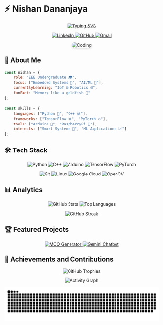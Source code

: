 # ⚡ Nishan Dananjaya

<!-- Animated Typing Introduction -->
<p align="center">
  <a href="https://git.io/typing-svg">
    <img src="https://readme-typing-svg.herokuapp.com?font=Fira+Code&weight=500&size=18&duration=3500&pause=1000&color=6F9EE8&center=true&vCenter=true&width=600&lines=Machine+Learning+%26+Deep+Learning+Enthusiast;Electrical+%26+Electronic+Engineering+Undergraduate;Innovative+Embedded+Systems+Developer" alt="Typing SVG" />
  </a>
</p>
<!-- Social Media Badges with Hover Effects -->
<p align="center">
  <a href="https://www.linkedin.com/in/nishan-dananjayab/">
    <img src="https://img.shields.io/badge/linkedin-%230077B5.svg?style=for-the-badge&logo=linkedin&logoColor=white" alt="LinkedIn" 
    onmouseover="this.style.transform='scale(1.1)'" onmouseout="this.style.transform='scale(1)'" />
  </a>
  <a href="https://github.com/NishDananjaya">
    <img src="https://img.shields.io/badge/github-%23121011.svg?style=for-the-badge&logo=github&logoColor=white" alt="GitHub"
    onmouseover="this.style.transform='scale(1.1)'" onmouseout="this.style.transform='scale(1)'" />
  </a>
  <a href="mailto:your-email@example.com">
    <img src="https://img.shields.io/badge/Gmail-D14836?style=for-the-badge&logo=gmail&logoColor=white" alt="Gmail"
    onmouseover="this.style.transform='scale(1.1)'" onmouseout="this.style.transform='scale(1)'" />
  </a>
</p>

<!-- Animated Coding GIF -->
<p align="center">
  <img src="https://media.giphy.com/media/f3iwJFOVOwuy7K6FFw/giphy.gif" alt="Coding" width="400" style="border-radius: 20px; box-shadow: 0 4px 6px rgba(0,0,0,0.1);">
</p>

## 💫 About Me

```javascript
const nishan = {
    role: "EEE Undergraduate 🎓",
    focus: ["Embedded Systems 🤖", "AI/ML 🧠"],
    currentlyLearning: "IoT & Robotics 🌐",
    funFact: "Memory like a goldfish 🐠"
};

const skills = {
    languages: ["Python 🐍", "C++ 💻"],
    frameworks: ["TensorFlow 📊", "PyTorch 🔥"],
    tools: ["Arduino 🔌", "RaspberryPi 🥧"],
    interests: ["Smart Systems 🤖", "ML Applications 📈"]
};
```

## 🛠️ Tech Stack

<p align="center">
  <!-- Animated Tech Stack with Hover Effects -->
  <img src="https://img.shields.io/badge/python-3670A0?style=for-the-badge&logo=python&logoColor=ffdd54" alt="Python" 
  onmouseover="this.style.transform='translateY(-5px)'" onmouseout="this.style.transform='translateY(0)'" />
  <img src="https://img.shields.io/badge/c++-%2300599C.svg?style=for-the-badge&logo=c%2B%2B&logoColor=white" alt="C++" 
  onmouseover="this.style.transform='translateY(-5px)'" onmouseout="this.style.transform='translateY(0)'" />
  <img src="https://img.shields.io/badge/-Arduino-00979D?style=for-the-badge&logo=Arduino&logoColor=white" alt="Arduino" 
  onmouseover="this.style.transform='translateY(-5px)'" onmouseout="this.style.transform='translateY(0)'" />
  <img src="https://img.shields.io/badge/TensorFlow-%23FF6F00.svg?style=for-the-badge&logo=TensorFlow&logoColor=white" alt="TensorFlow" 
  onmouseover="this.style.transform='translateY(-5px)'" onmouseout="this.style.transform='translateY(0)'" />
  <img src="https://img.shields.io/badge/PyTorch-%23EE4C2C.svg?style=for-the-badge&logo=PyTorch&logoColor=white" alt="PyTorch" 
  onmouseover="this.style.transform='translateY(-5px)'" onmouseout="this.style.transform='translateY(0)'" />
</p>

<p align="center">
  <img src="https://img.shields.io/badge/git-%23F05033.svg?style=for-the-badge&logo=git&logoColor=white" alt="Git" 
  onmouseover="this.style.transform='translateY(-5px)'" onmouseout="this.style.transform='translateY(0)'" />
  <img src="https://img.shields.io/badge/Linux-FCC624?style=for-the-badge&logo=linux&logoColor=black" alt="Linux" 
  onmouseover="this.style.transform='translateY(-5px)'" onmouseout="this.style.transform='translateY(0)'" />
  <img src="https://img.shields.io/badge/GoogleCloud-%234285F4.svg?style=for-the-badge&logo=google-cloud&logoColor=white" alt="Google Cloud" 
  onmouseover="this.style.transform='translateY(-5px)'" onmouseout="this.style.transform='translateY(0)'" />
  <img src="https://img.shields.io/badge/opencv-%23white.svg?style=for-the-badge&logo=opencv&logoColor=white" alt="OpenCV" 
  onmouseover="this.style.transform='translateY(-5px)'" onmouseout="this.style.transform='translateY(0)'" />
</p>

## 📊 Analytics

<p align="center">
  <img src="https://github-readme-stats.vercel.app/api?username=NishDananjaya&layout=compact&theme=outrun&hide_border=true&show_icons=true&locale=en" alt="GitHub Stats" width="48%" />
  <img src="https://github-readme-stats.vercel.app/api/top-langs/?username=NishDananjaya&layout=compact&theme=outrun&hide_border=true" alt="Top Languages" width="40%" />
</p>

<p align="center">
  <img src="https://streak-stats.demolab.com?user=NishDananjaya&theme=tokyonight&hide_border=true" alt="GitHub Streak" />
</p>

## 🏆 Featured Projects

<p align="center">
  <a href="https://github.com/NishDananjaya/MCQ_Generator">
    <img src="https://github-readme-stats.vercel.app/api/pin/?username=NishDananjaya&repo=MCQ_Generator&theme=outrun&hide_border=true" alt="MCQ Generator" width="45%" />
  </a>
  <a href="https://github.com/NishDananjaya/Gemini_chatbot_sinhala">
    <img src="https://github-readme-stats.vercel.app/api/pin/?username=NishDananjaya&repo=Gemini_chatbot_sinhala&theme=outrun&hide_border=true" alt="Gemini Chatbot" width="45%" />
  </a>
</p>

## 🏅 Achievements and Contributions

<p align="center">
  <img src="https://github-profile-trophy.vercel.app/?username=NishDananjaya&theme=radical&no-frame=true&row=1&column=7" alt="GitHub Trophies" />
</p>

<p align="center">
  <img src="https://github-readme-activity-graph.vercel.app/graph?username=NishDananjaya&theme=react-dark&hide_border=true&area=true" alt="Activity Graph" />
</p>

<!-- Snake Contribution Graph -->
![Snake animation](https://github.com/NishDananjaya/NishDananjaya/blob/output/github-contribution-grid-snake.svg)

